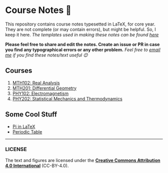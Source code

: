 # Course Notes :notebook_with_decorative_cover:

This repository contains course notes typesetted in LaTeX, for core year. They are not complete (or may contain errors), 
but might be helpful. So, I keep it here. *The templates used in making these notes can be found [here](https://github.com/dev-aditya/LaTeX-template)*

**Please feel free to share and edit the notes. Create an issue or PR in case you find any typographical errors or any other problem.**
*Feel free to [email me](mailto:adityadev21.ad@gmail.com) if you find these notes/text useful :blush:*
## Courses

1. [MTH102: Real Analysis](https://github.com/dev-aditya/course-notes-core/tree/master/MTH102:%20Real-analysis)
2. [MTH201: Differential Geometry](https://github.com/dev-aditya/course-notes-core/tree/master/MTH201:%20Differential-Geometry)
3. [PHY102: Electromagnetism](https://github.com/dev-aditya/course-notes-core/tree/master/PHY102:%20Electromagnetism)
4. [PHY202: Statistical Mechanics and Thermodynamics](https://github.com/dev-aditya/course-notes-core/tree/master/PHY202:%20Statistical-Mechanics%20and%20Thermodynamics)

## Some Cool Stuff
* [Pi in LaTeX](https://github.com/dev-aditya/course-notes-core/tree/master/Misc/Pi:3.14...)
* [Periodic Table](https://github.com/dev-aditya/course-notes-core/tree/master/Misc/Periodic-table)
___________________________________
### LICENSE
The text and figures are licensed under the [**Creative Commons Attribution 4.0 International**](https://github.com/dev-aditya/course-notes-core/blob/master/LICENSE) (CC-BY-4.0).

